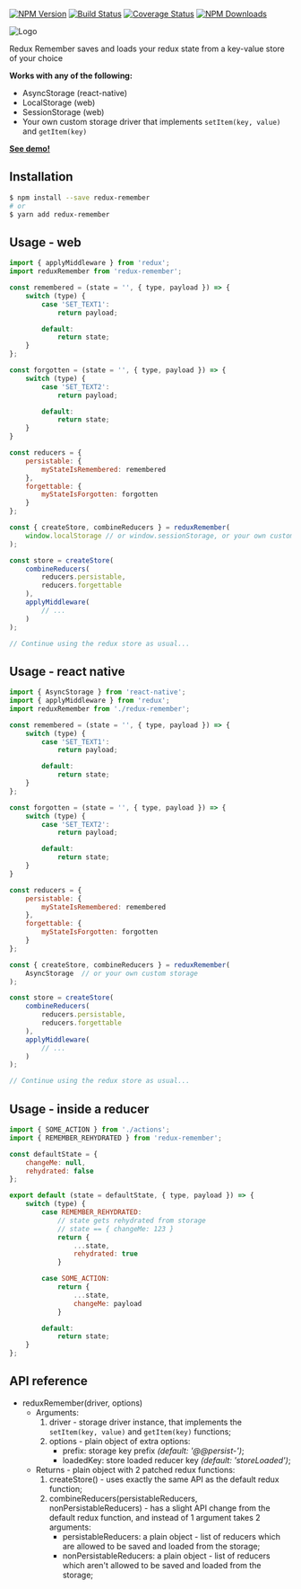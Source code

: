 [![NPM Version](https://img.shields.io/npm/v/redux-remember.svg?style=flat-square)](https://www.npmjs.com/package/redux-remember)
[![Build Status](https://api.travis-ci.org/zewish/redux-remember.svg?branch=master)](https://travis-ci.org/zewish/redux-remember)
[![Coverage Status](https://coveralls.io/repos/github/zewish/redux-remember/badge.svg?branch=master)](https://coveralls.io/github/zewish/redux-remember?branch=master)
[![NPM Downloads](https://img.shields.io/npm/dm/redux-remember.svg?style=flat-square)](https://www.npmjs.com/package/redux-remember)

![Logo](https://raw.githubusercontent.com/zewish/redux-remember/master/logo.png)

Redux Remember saves and loads your redux state from a key-value store of your choice

__Works with any of the following:__
- AsyncStorage (react-native)
- LocalStorage (web)
- SessionStorage (web)
- Your own custom storage driver that implements `setItem(key, value)` and `getItem(key)`

[__See demo!__](https://rawgit.com/zewish/redux-remember/master/demo-web/index.html)

Installation
------------
```bash
$ npm install --save redux-remember
# or
$ yarn add redux-remember
```


Usage - web
-----------

```js
import { applyMiddleware } from 'redux';
import reduxRemember from 'redux-remember';

const remembered = (state = '', { type, payload }) => {
    switch (type) {
        case 'SET_TEXT1':
            return payload;

        default:
            return state;
    }
};

const forgotten = (state = '', { type, payload }) => {
    switch (type) {
        case 'SET_TEXT2':
            return payload;

        default:
            return state;
    }
}

const reducers = {
    persistable: {
        myStateIsRemembered: remembered
    },
    forgettable: {
        myStateIsForgotten: forgotten
    }
};

const { createStore, combineReducers } = reduxRemember(
    window.localStorage // or window.sessionStorage, or your own custom storage
);

const store = createStore(
    combineReducers(
        reducers.persistable,
        reducers.forgettable
    ),
    applyMiddleware(
        // ...
    )
);

// Continue using the redux store as usual...
```

Usage - react native
--------------------

```js
import { AsyncStorage } from 'react-native';
import { applyMiddleware } from 'redux';
import reduxRemember from './redux-remember';

const remembered = (state = '', { type, payload }) => {
    switch (type) {
        case 'SET_TEXT1':
            return payload;

        default:
            return state;
    }
};

const forgotten = (state = '', { type, payload }) => {
    switch (type) {
        case 'SET_TEXT2':
            return payload;

        default:
            return state;
    }
}

const reducers = {
    persistable: {
        myStateIsRemembered: remembered
    },
    forgettable: {
        myStateIsForgotten: forgotten
    }
};

const { createStore, combineReducers } = reduxRemember(
    AsyncStorage  // or your own custom storage
);

const store = createStore(
    combineReducers(
        reducers.persistable,
        reducers.forgettable
    ),
    applyMiddleware(
        // ...
    )
);

// Continue using the redux store as usual...
```

Usage - inside a reducer
------------------------

```js
import { SOME_ACTION } from './actions';
import { REMEMBER_REHYDRATED } from 'redux-remember';

const defaultState = {
    changeMe: null,
    rehydrated: false
};

export default (state = defaultState, { type, payload }) => {
    switch (type) {
        case REMEMBER_REHYDRATED:
            // state gets rehydrated from storage
            // state == { changeMe: 123 }
            return {
                ...state,
                rehydrated: true
            }

        case SOME_ACTION:
            return {
                ...state,
                changeMe: payload
            }

        default:
            return state;
    }
};
```

API reference
-------------
- reduxRemember(driver, options)
    - Arguments:
        1. driver - storage driver instance, that implements the `setItem(key, value)` and `getItem(key)` functions;
        2. options - plain object of extra options:
            - prefix: storage key prefix *(default: '@@persist-')*;
            - loadedKey: store loaded reducer key *(default: 'storeLoaded')*;
    - Returns - plain object with 2 patched redux functions:
        1. createStore() - uses exactly the same API as the default redux function;
        2. combineReducers(persistableReducers, nonPersistableReducers) - has a slight API change from the default redux function, and instead of 1 argument takes 2 arguments:
            - persistableReducers: a plain object - list of reducers which are allowed to be saved and loaded from the storage;
            - nonPersistableReducers: a plain object - list of reducers which aren't allowed to be saved and loaded from the storage;

